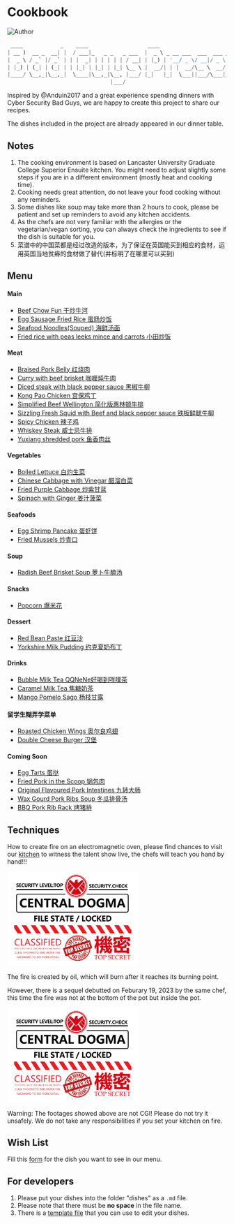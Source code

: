 # Cookbook

![Author](https://img.shields.io/badge/Author-Bad%20Guys%20Group-blue)

```python
 ____            _    ____                   ____                           _       
| __ )  __ _  __| |  / ___|_   _ _   _ ___  |  _ \ _ __ ___  ___  ___ _ __ | |_ ___ 
|  _ \ / _` |/ _` | | |  _| | | | | | / __| | |_) | '__/ _ \/ __|/ _ \ '_ \| __/ __|
| |_) | (_| | (_| | | |_| | |_| | |_| \__ \ |  __/| | |  __/\__ \  __/ | | | |_\__ \
|____/ \__,_|\__,_|  \____|\__,_|\__, |___/ |_|   |_|  \___||___/\___|_| |_|\__|___/
                                 |___/                                                
```

Inspired by @Anduin2017 and a great experience spending dinners with Cyber Security Bad Guys, we are happy to create this project to share our recipes.

The dishes included in the project are already appeared in our dinner table.

## Notes

1. The cooking environment is based on Lancaster University Graduate College Superior Ensuite kitchen. You might need to adjust slightly some steps if you are in a different environment (mostly heat and cooking time).
2. Cooking needs great attention, do not leave your food cooking without any reminders.
3. Some dishes like soup may take more than 2 hours to cook, please be patient and set up reminders to avoid any kitchen accidents.
4. As the chefs are not very familiar with the allergies or the vegetarian/vegan sorting, you can always check the ingredients to see if the dish is suitable for you.
5. 菜谱中的中国菜都是经过改造的版本，为了保证在英国能买到相应的食材，运用英国当地贫瘠的食材做了替代(并标明了在哪里可以买到)

## Menu

#### Main
- [Beef Chow Fun 干炒牛河](dishes/Main/Beef_Chow_Fun.md)
- [Egg Sausage Fried Rice 蛋肠炒饭](dishes/Main/Egg_Sausauge_Fried_Rice.md)
- [Seafood Noodles(Souped) 海鲜汤面](dishes/Main/Seafood_Noodles_Souped.md)
- [Fried rice with peas leeks mince and carrots 小田炒饭](dishes/Main/Fried_rice_with_peas_leeks_mince_and_carrots.md)

#### Meat
- [Braised Pork Belly 红烧肉](dishes/Meat/Braised-Pork-Belly.md)
- [Curry with beef brisket 咖喱炖牛肉](dishes/Meat/Curry_with_beef_brisket.md)
- [Diced steak with black pepper sauce 黑椒牛柳](dishes/Meat/Diced-steak-with-black-pepper-sauce.md)
- [Kong Pao Chicken 宫保鸡丁](dishes/Meat/Gong-Bao-Ji-Ding.md)
- [Simplified Beef Wellington 简化版惠林顿牛排](dishes/Meat/Beef_Wellington.md)
- [Sizzling Fresh Squid with Beef and black pepper sauce 铁板鲜鱿牛柳](dishes/Meat/Sizzling-Fresh-Squid-and-Beef-with-black-pepper-sauce.md)
- [Spicy Chicken 辣子鸡](dishes/Meat/Spicy_Chicken.md)
- [Whiskey Steak 威士忌牛排](dishes/Meat/Whiskey_Steak.md)
- [Yuxiang shredded pork 鱼香肉丝](dishes/Meat/Yu_Xiang_Rou_Si.md)

#### Vegetables
- [Boiled Lettuce 白灼生菜](dishes/Vegs/Boiled_Lettuce.md)
- [Chinese Cabbage with Vinegar 醋溜白菜](dishes/Vegs/Cu_Liu_Bai_Cai.md)
- [Fried Purple Cabbage 炒紫甘蓝](dishes/Vegs/Fried_Purple_Cabbage.md)
- [Spinach with Ginger 姜汁菠菜](dishes/Vegs/Jiang_Zhi_Bo_Cai.md)

#### Seafoods

- [Egg Shrimp Pancake 蛋虾饼](dishes/Seafood/egg_shrimp_pancake.md)
- [Fried Mussels 炒青口](dishes/Seafood/Fried_mussels.md)

#### Soup
- [Radish Beef Brisket Soup 萝卜牛腩汤](dishes/Soup/Radish_Beef_Brisket_Soup.md)

#### Snacks
- [Popcorn 爆米花](dishes/Snacks/Popcorn.md)

#### Dessert
- [Red Bean Paste 红豆沙](dishes/Desserts/Red_Bean_Paste.md)
- [Yorkshire Milk Pudding 约克夏奶布丁](dishes/Desserts/Yorkshire-Milk-Pudding.md)

#### Drinks
- [Bubble Milk Tea QQNeNe好喝到咩噗茶](dishes/Drinks/Bubble_Milk_Tea_wwdpm.md)
- [Caramel Milk Tea 焦糖奶茶](dishes/Drinks/Caramel_Milk_Tea.md)
- [Mango Pomelo Sago 杨枝甘露](dishes/Drinks/Mango_Pomelo_Sago.md)

#### 留学生糊弄学菜单
- [Roasted Chicken Wings 奥尔良鸡翅](dishes/EasyCook/Roasted-Chicken-Wings.md)
- [Double Cheese Burger 汉堡](dishes/EasyCook/Double_Cheese_Burger.md)

#### Coming Soon
- [Egg Tarts 蛋挞](https://aiden-l.github.io/pages/notready/doge.html)
- [Fried Pork in the Scoop 锅包肉](https://aiden-l.github.io/pages/notready/doge.html)
- [Original Flavoured Pork Intestines 九转大肠](https://aiden-l.github.io/pages/ban/ban.html)
- [Wax Gourd Pork Ribs Soup 冬瓜排骨汤](https://aiden-l.github.io/pages/notready/doge.html)
- [BBQ Pork Rib Rack 烤猪排](https://aiden-l.github.io/pages/notready/doge.html)

## Techniques

How to create fire on an electromagnetic oven, please find chances to visit our [kitchen](https://use.mazemap.com/#v=1&config=lancaster&zlevel=1&center=-2.786763,54.004061&zoom=18.5&campusid=341&sharepoitype=point&sharepoi=-2.78638%2C54.00420) to witness the talent show live, the chefs will teach you hand by hand!!!

<div>
	<a href="https://badguys.xingzhouren.club/static/index.html?#/notify?pic=fire.jpg"><img src="imgs/index/secret.png" style="width: 300px"/></a>
</div>

The fire is created by oil, which will burn after it reaches its burning point.

However, there is a sequel debutted on Feburary 19, 2023 by the same chef, this time the fire was not at the bottom of the pot but inside the pot. 

<div>
	<a href="https://badguys.xingzhouren.club/static/index.html?#/notify?pic=fire.gif"><img src="imgs/index/secret.png" style="width: 300px"/></a>
</div>

Warning: The footages showed above are not CGI! Please do not try it unsafely. We do not take any responsibilities if you set your kitchen on fire.

## Wish List

Fill this [form](https://forms.office.com/Pages/ResponsePage.aspx?id=DQSIkWdsW0yxEjajBLZtrQAAAAAAAAAAAAO__dBli81UNVIzNE9HSElUMzRNNUhBQkFFOFFMUFJHNS4u) for the dish you want to see in our menu.

## For developers

1. Please put your dishes into the folder "dishes" as a `.md` file.
2. Please note that there must be __no space__ in the file name.
3. There is a [template file](template_dish.md) that you can use to edit your dishes.
